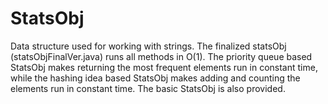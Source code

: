 # StatsObj
Data structure used for working with strings. The finalized statsObj (statsObjFinalVer.java) runs all methods in O(1). The priority queue based StatsObj makes returning the most frequent elements run in constant time, while the hashing idea based StatsObj makes adding and counting the elements run in constant time. The basic StatsObj is also provided.
